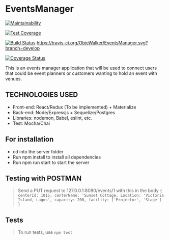 # EventsManager
[![Maintainability](https://api.codeclimate.com/v1/badges/215078ce2fd0ee631fc5/maintainability)](https://codeclimate.com/github/ObieWalker/EventsManager/maintainability)

[![Test Coverage](https://api.codeclimate.com/v1/badges/215078ce2fd0ee631fc5/test_coverage)](https://codeclimate.com/github/ObieWalker/EventsManager/test_coverage)

[![Build Status](https://travis-ci.org/ObieWalker/EventsManager.svg?branch=ft-api-v2)](https://travis-ci.org/ObieWalker/EventsManager)
https://travis-ci.org/ObieWalker/EventsManager.svg?branch=develop

[![Coverage Status](https://coveralls.io/repos/github/ObieWalker/EventsManager/badge.svg?branch=develop)](https://coveralls.io/github/ObieWalker/EventsManager?branch=develop)




This is an events manager application that will be used to connect users that could be event planners or customers wanting to hold an event with venues.

## TECHNOLOGIES USED

  * Front-end: React/Redux (To be implemented) + Materialize
  * Back-end: Node/Expressjs + Sequelize/Postgres
  * Libraries: nodemon, Babel, eslint, etc.
  * Test: Mocha/Chai

## For installation
* cd into the server folder
* Run npm install to install all dependencies
* Run npm run start to start the server

## Testing with POSTMAN
> Send a PUT request to 127.0.0.1:8080/events/1 with this in the body `{
  centerId: 1015,
  centerName: 'Sunset Cottage,
  Location: 'Victoria Island, Lagos',
  capacity: 200,
  facility: ['Projector', 'Stage']
}`

## Tests
> To run tests, use `npm test`